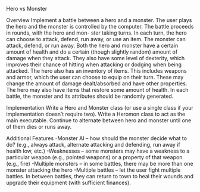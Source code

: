 Hero vs Monster

Overview
Implement a battle between a hero and a monster.  The
user plays the hero and the monster is controlled by the
computer.
The battle proceeds in rounds, with the hero and mon-
ster  taking  turns.   In  each  turn,  the  hero  can  choose  to
attack,  defend,  run  away,  or  use  an  item.   The  monster
can attack, defend, or run away.
Both the hero and monster have a certain amount of
health and do a certain (though slightly random) amount
of damage when they attack.  They also have some level
of dexterity, which improves their chance of hitting when
attacking or dodging when being attacked.
The hero also has an inventory of items.  This includes weapons and armor, which the user can
choose to equip on their turn.  These may change the amount of damage dealt/absorbed and have
other properties.  The hero may also have items that restore some amount of health.
In each battle, the monster and its attributes should be randomly generated.

Implementation
Write a Hero and Monster class (or use a single class if your implementation doesn’t require two). 
Write a Heromon class to act as the main executable.  Continue to alternate between hero and 
monster until one of them dies or runs away.

Additional Features
-Monster  AI  –  how  should  the  monster  decide  what  to  do?   (e.g.,  always  attack,  alternate
attacking and defending, run away if health low, etc.)
-Weaknesses  –  some  monsters  may  have  a  weakness  to  a  particular  weapon  (e.g.,  pointed
weapons) or a property of that weapon (e.g., fire)
-Multiple monsters – in some battles, there may be more than one monster attacking the hero
-Multiple battles – let the user fight multiple battles.  In between battles, they can return to
town to heal their wounds and upgrade their equipment (with sufficient finances).
